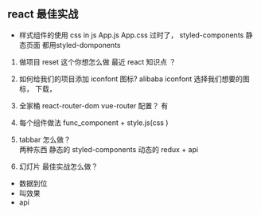 ##  react 最佳实战
-  样式组件的使用 css in js 
  App.js  App.css 过时了， styled-components
  静态页面 都用styled-domponents 


1. 做项目  reset   这个你想怎么做
  最近 react 知识点 ？ 

2. 如何给我们的项目添加 iconfont 图标?
  alibaba  iconfont  选择我们想要的图标， 下载， 

3. 全家桶 
  react-router-dom  vue-router  配置？ 有

4. 每个组件做法  func_component + style.js(css )

5. tabbar 怎么做？  
  两种东西  静态的   styled-components
  动态的     redux + api    

6.  幻灯片  最佳实战怎么做？  
  -  数据到位
  -  叫效果
  - api 
